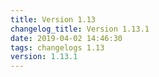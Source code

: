 ```yaml
---
title: Version 1.13
changelog_title: Version 1.13.1
date: 2019-04-02 14:46:30 
tags: changelogs 1.13
version: 1.13.1
---
```

<script src="https://gist.github.com/spinnaker-release/fa0ac36aaf1a7daaa4320241beaf435d.js"/>